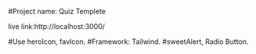 #Project name: Quiz Templete

live link:http://localhost:3000/

#Use heroIcon, favIcon. 
#Framework: Tailwind.
#sweetAlert, Radio Button.

